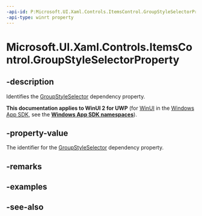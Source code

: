 ```yaml
---
-api-id: P:Microsoft.UI.Xaml.Controls.ItemsControl.GroupStyleSelectorProperty
-api-type: winrt property
---
```


<!-- Property syntax
public Windows.UI.Xaml.DependencyProperty GroupStyleSelectorProperty { get; }
-->

# Microsoft.UI.Xaml.Controls.ItemsControl.GroupStyleSelectorProperty

## -description
Identifies the [GroupStyleSelector](itemscontrol_groupstyleselector.md) dependency property.

**This documentation applies to WinUI 2 for UWP** (for [WinUI](/windows/apps/winui/winui3/) in the [Windows App SDK](/windows/apps/windows-app-sdk/), see the **[Windows App SDK namespaces](/windows/windows-app-sdk/api/winrt/)**).

## -property-value
The identifier for the [GroupStyleSelector](itemscontrol_groupstyleselector.md) dependency property.

## -remarks

## -examples

## -see-also
